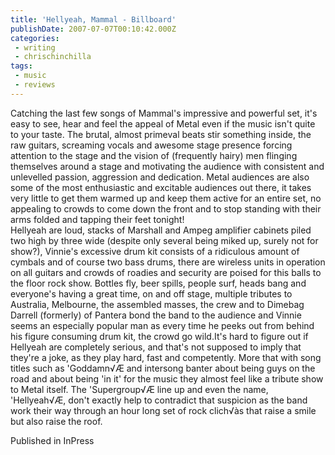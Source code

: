 ```yaml
---
title: 'Hellyeah, Mammal - Billboard'
publishDate: 2007-07-07T00:10:42.000Z
categories:
 - writing
 - chrischinchilla
tags: 
 - music 
 - reviews
---
```


Catching the last few songs of Mammal's impressive and powerful set, it's easy to see, hear and feel the appeal of Metal even if the music isn't quite to your taste. The brutal, almost primeval beats stir something inside, the raw guitars, screaming vocals and awesome stage presence forcing attention to the stage and the vision of (frequently hairy) men flinging themselves around a stage and motivating the audience with consistent and unlevelled passion, aggression and dedication. Metal audiences are also some of the most enthusiastic and excitable audiences out there, it takes very little to get them warmed up and keep them active for an entire set, no appealing to crowds to come down the front and to stop standing with their arms folded and tapping their feet tonight!<br>Hellyeah are loud, stacks of Marshall and Ampeg amplifier cabinets piled two high by three wide (despite only several being miked up, surely not for show?), Vinnie's excessive drum kit consists of a ridiculous amount of cymbals and of course two bass drums, there are wireless units in operation on all guitars and crowds of roadies and security are poised for this balls to the floor rock show. Bottles fly, beer spills, people surf, heads bang and everyone's having a great time, on and off stage, multiple tributes to Australia, Melbourne, the assembled masses, the crew and to Dimebag Darrell (formerly) of Pantera bond the band to the audience and Vinnie seems an especially popular man as every time he peeks out from behind his figure consuming drum kit, the crowd go wild.It's hard to figure out if Hellyeah are completely serious, and that's not supposed to imply that they're a joke, as they play hard, fast and competently. More that with song titles such as 'Goddamn√Æ and intersong banter about being guys on the road and about being 'in it' for the music they almost feel like a tribute show to Metal itself. The 'Supergroup√Æ line up and even the name, 'Hellyeah√Æ, don't exactly help to contradict that suspicion as the band work their way through an hour long set of rock clich√às that raise a smile but also raise the roof.

Published in InPress

